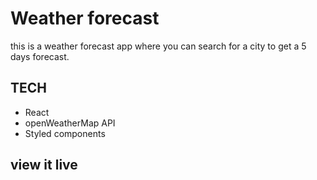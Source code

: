 # Weather forecast 

this is a weather forecast app where you can search for a city to get a 5 days forecast.

## TECH

- React
- openWeatherMap API
- Styled components

## view it live

